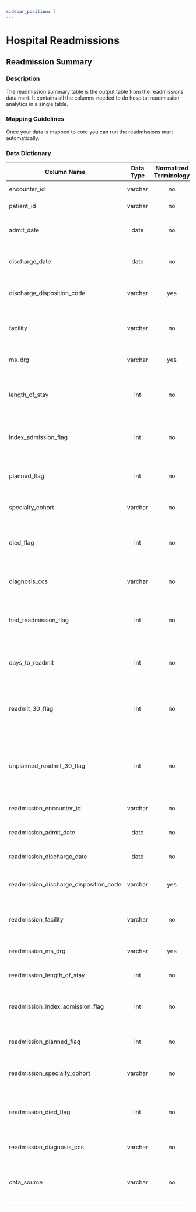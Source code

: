 ```yaml
---
sidebar_position: 2
---
```


# Hospital Readmissions

## Readmission Summary

### Description
The readmission summary table is the output table from the readmissions data mart.  It contains all the columns needed to do hospital readmission analytics in a single table.

### Mapping Guidelines
Once your data is mapped to core you can run the readmissions mart automatically.

### Data Dictionary
| Column Name | Data Type | Normalized Terminology | Description |
|---|:---:|:---:|---|
| encounter_id | varchar | no | Unique ID for the encounter. |
| patient_id | varchar | no | Unique ID for the patient. |
| admit_date | date | no | Date of admission for the index admission. |
| discharge_date | date | no | Date of discharge for the index admission. |
| discharge_disposition_code | varchar | yes | Discharge disposition for the index admission. |
| facility | varchar | no | Name of the facility (hospital) for the index admission. |
| ms_drg | varchar | yes | MS-DRG for the index admission. |
| length_of_stay | int | no | Length of stay (discharge minus admit date) for the index admission. |
| index_admission_flag | int | no | Flag indicating the admission qualified as an index admission. |
| planned_flag | int | no | Flag indicating the admission qualified as a planned admission. |
| specialty_cohort | varchar | no | The specialty cohort of the admission. |
| died_flag | int | no | Flag indicating whether the patient died during the index admission. |
| diagnosis_ccs | varchar | no | The CCS code corresponding to the admission. |
| had_readmission_flag | int | no | Flag indicating whether a readmission occurred for the index admission. |
| days_to_readmit | int | no | Number of days from index admission to readmission. |
| readmit_30_flag | int | no | Flag indicating whether the readmission was within 30 days of discharge of the index. |
| unplanned_readmit_30_flag | int | no | Flag indicating whether an unplanned readmission occurred within 30 days of the index admission. |
| readmission_encounter_id | varchar | no | Encounter ID for the readmission. |
| readmission_admit_date | date | no | Admit date for the readmission. |
| readmission_discharge_date | date | no | Discharge date for the readmission. |
| readmission_discharge_disposition_code | varchar | yes | Discharge disposition code for the readmission. |
| readmission_facility | varchar | no | The facility (hospital) where the readmission occurred. |
| readmission_ms_drg | varchar | yes | The MS-DRG for the readmission. |
| readmission_length_of_stay | int | no | The length of stay of the readmission. |
| readmission_index_admission_flag | int | no | Indicates whether the readmission was an index itself. |
| readmission_planned_flag | int | no | Indicates whether the readmission was planned. |
| readmission_specialty_cohort | varchar | no | The readmission's specialty cohort. |
| readmission_died_flag | int | no | Indicates whether the patient died in the hospital during the readmission. |
| readmission_diagnosis_ccs | varchar | no | Indicates the CCS for the readmission. |
| data_source | varchar | no | Indicates the name of the source dataset (e.g. Medicare Claims). |